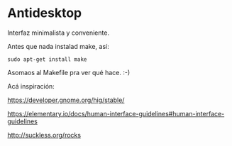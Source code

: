 # Antidesktop

Interfaz minimalista y conveniente.

Antes que nada instalad make, así:

    sudo apt-get install make

Asomaos al Makefile pra ver qué hace. :-)


Acá inspiración:

https://developer.gnome.org/hig/stable/

https://elementary.io/docs/human-interface-guidelines#human-interface-guidelines

http://suckless.org/rocks


